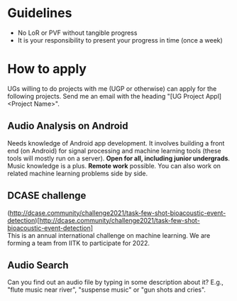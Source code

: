 # Guidelines
- No LoR or PVF without tangible progress
- It is your responsibility to present your progress in time (once a week)

# How to apply
UGs willing to do projects with me (UGP or otherwise) can apply for the following projects. Send me an email with the heading "[UG Project Appl] \<Project Name\>".

<!-- NOTE: I have received a large number of requests for SURGE. I can accept your request if you can show me your progress on the problem you want to work on.
- Give me a detailed project proposal of what you will be doing. I have given you the problem (if not, take one of the following).
- If you are working with me already, give a presentation on your progress.
Mention if you have done an ML course with me before.
- I will accept your request only if you give a satisfactory presentation and proposal (1-2 pages). -->

<!-- ## Automatic Speech Recognition
Needs knowledge of machine learning and time series models taught in EE603A (MLSP). -->

## Audio Analysis on Android
Needs knowledge of Android app development. It involves building a front end (on Android) for signal processing and machine learning tools (these tools will mostly run on a server). **Open for all, including junior undergrads**. Music knowledge is a plus. **Remote work** possible. You can also work on related machine learning problems side by side.

## DCASE challenge
(http://dcase.community/challenge2021/task-few-shot-bioacoustic-event-detection)[http://dcase.community/challenge2021/task-few-shot-bioacoustic-event-detection] <br>
This is an annual international challenge on machine learning.
We are forming a team from IITK to participate for 2022.

## Audio Search
Can you find out an audio file by typing in some description about it? E.g., "flute music near river", "suspense music" or "gun shots and cries".

<!-- ## Models for Music Teaching
Involves working with our music teacher(s) to study learning behavior of students, and to make computational models of the same. You need to be **on campus** for this project. You can also work on machine learning aspects of it side by side. -->

<!-- ## Time Series Analysis for Air Quality Sensors
Building ML models for regression. Relevant papers: 
- Sonu Kumar Jha, Mohit Kumar, Vipul Arora, Sachchida Nand Tripathi, Vidyanand Motiram Motghare, and A. A. Shingare, “Domain adaptation based deep calibration of low-cost PM2.5 sensors”, IEEE Sensors Journal, 2021.
- Kalpit Yadav, Vipul Arora, Sonu Kumar Jha, Mohit Kumar, and Sachchida Nand Tripathi. "Few-shot calibration of low-cost air pollution (PM2. 5) sensors using meta-learning." arXiv preprint arXiv:2108.00640 (2021). -->
